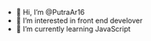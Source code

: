 - 👋 Hi, I’m @PutraAr16
- 👀 I’m interested in front end develover
- 🌱 I’m currently learning JavaScript

<!---
PutraAr16/PutraAr16 is a ✨ special ✨ repository because its `README.md` (this file) appears on your GitHub profile.
You can click the Preview link to take a look at your changes.
--->
